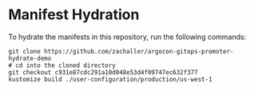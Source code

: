 # Manifest Hydration

To hydrate the manifests in this repository, run the following commands:

```shell
git clone https://github.com/zachaller/argocon-gitops-promoter-hydrate-demo
# cd into the cloned directory
git checkout c931e87cdc291a10d048e53d4f09747ec632f377
kustomize build ./user-configuration/production/us-west-1
```
